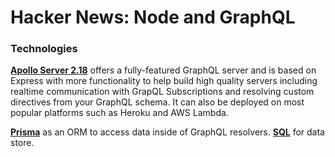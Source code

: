 # Hacker News: Node and GraphQL

### Technologies

**[Apollo Server 2.18](https://github.com/apollographql/apollo-server/tree/main/packages/apollo-server)** offers a fully-featured GraphQL server and is based on Express with more functionality to help build high quality servers including realtime communication with GrapQL Subscriptions and resolving custom directives from your GraphQL schema. It can also be deployed on most popular platforms such as Heroku and AWS Lambda.

**[Prisma](https://www.prisma.io/)** as an ORM to access data inside of GraphQL resolvers. **[SQL](https://www.prisma.io/)** for data store.
